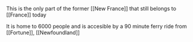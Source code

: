 This is the only part of the former [[New France]] that still belongs to [[France]] today

It is home to 6000 people and is accesible by a 90 minute ferry ride from [[Fortune]], [[Newfoundland]]

